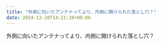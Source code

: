 ```yaml
---
title: "外側に向いたアンテナってより、内側に開けられた落とし穴？"
date: 2024-12-20T14:21:28+09:00
---
```

外側に向いたアンテナってより、内側に開けられた落とし穴？

